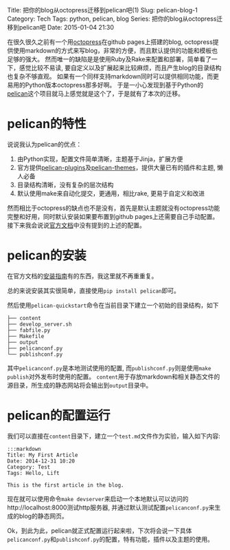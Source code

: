 Title: 把你的blog从octopress迁移到pelican吧(1)
Slug: pelican-blog-1
Category: Tech
Tags: python, pelican, blog
Series: 把你的blog从octopress迁移到pelican吧
Date: 2015-01-04 21:30

在很久很久之前有一个用[octopress][1]在github pages上搭建的blog, octopress提供使用markdown的方式来写blog，非常的方便，而且默认提供的功能和模板也足够的强大。
然而唯一的缺陷是是使用Ruby及Rake来配置和部署，简单看了一下，感觉比较不易读, 要自定义以及扩展起来比较麻烦，而且产生blog的目录结构也复杂不够直观。
如果有一个同样支持markdown同时可以提供相同功能，而更易用的Python版本octopress那多好啊。
于是一小心发现到基于Python的[pelican][2]这个项目就马上感觉就是这个了，于是就有了本次的迁移。

<!-- more -->

# pelican的特性

说说我认为pelican的优点：

1. 由Python实现，配置文件简单清晰，主题基于Jinja，扩展方便
2. 官方提供[pelican-plugins][3]及[pelican-themes][4]，提供大量已有的插件和主题, 懒人必备
3. 目录结构清晰，没有复杂的层次结构
4. 默认使用make来自动化提交，更通用，相比rake, 更易于自定义和改进

然而相比于octopress的缺点也不是没有，首先是默认主题就没有octopress功能完整和好用，同时默认安装如果要布置到github pages上还需要自己手动配置。接下来我会说说[官方文档][5]中没有提到的上述的配置。 

# pelican的安装

在官方文档的[安装指南][6]有的东西，我这里就不再重重复。

总的来说安装其实很简单，直接使用`pip install pelican`即可。

然后使用`pelican-quickstart`命令在当前目录下建立一个初始的目录结构，如下


	├── content
	├── develop_server.sh
	├── fabfile.py
	├── Makefile
	├── output
	├── pelicanconf.py
	└── publishconf.py

其中`pelicanconf.py`是本地测试使用的配置, 而`publishconf.py`则是使用`make publish`对外发布时使用的配置。
`content`用于存放markdown和相关静态文件的源目录，所生成的静态网站将会输出到`output`目录中。

# pelican的配置运行

我们可以直接在`content`目录下，建立一个`test.md`文件作为实验，输入如下内容:

	:::markdown
	Title: My First Article
	Date: 2014-12-31 10:20
	Category: Test
	Tags: Hello, Lift

	This is the first article in the blog.

现在就可以使用命令`make devserver`来启动一个本地默认可以访问的http://localhost:8000测试http服务器, 并通过默认测试配置`pelicanconf.py`来生成的blog的静态网页。

Ok，到此为此，pelican就正式配置运行起来啦，下次将会说一下具体`pelicanconf.py`和`publishconf.py`的配置，特有功能，插件以及主题的使用。


[1]: http://octopress.org
[2]: http://blog.getpelican.com/
[3]: https://github.com/getpelican/pelican-plugins
[4]: https://github.com/getpelican/pelican-themes
[5]: http://docs.getpelican.com/en/3.5.0/settings.html
[6]: http://docs.getpelican.com/en/3.5.0/quickstart.html
